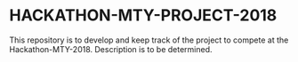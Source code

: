 # HACKATHON-MTY-PROJECT-2018
This repository is to develop and keep track of the project to compete at the Hackathon-MTY-2018. Description is to be determined.
